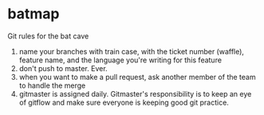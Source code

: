 # batmap



Git rules for the bat cave

1. name your branches with train case, with the ticket number (waffle), feature name, and the language you're writing for this feature
2. don't push to master. Ever.
3. when you want to make a pull request, ask another member of the team to handle the merge
4. gitmaster is assigned daily. Gitmaster's responsibility is to keep an eye of gitflow and make sure everyone is keeping good git practice.
